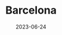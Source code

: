 ---
title: "Barcelona"
cc-type: city
date: 2023-06-24
hashtag: barcelona
subdivision-of:
  - Spain
tags:
  - city
  - Spain
---